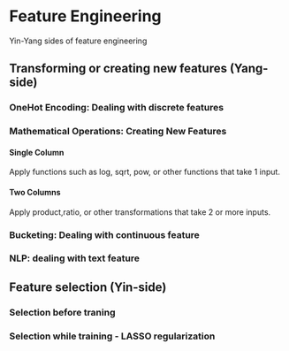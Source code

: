 # Feature Engineering
Yin-Yang sides of feature engineering

## Transforming or creating new features (Yang-side)

### OneHot Encoding: Dealing with discrete features

### Mathematical Operations: Creating New Features

#### Single Column
Apply functions such as log, sqrt, pow, or other functions that take 1 input.

#### Two Columns
Apply product,ratio, or other transformations that take 2 or more inputs.

### Bucketing: Dealing with continuous feature

### NLP: dealing with text feature

## Feature selection (Yin-side)

### Selection before traning

### Selection while training - LASSO regularization


